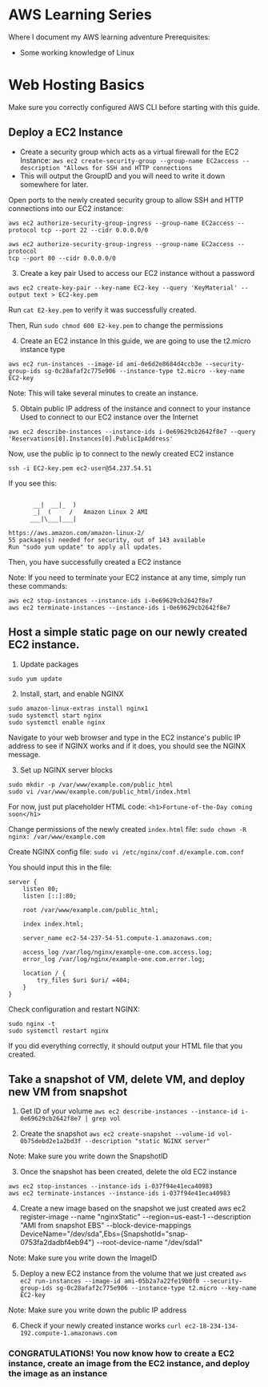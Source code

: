 # AWS Learning Series
Where I document my AWS learning adventure
Prerequisites:
* Some working knowledge of Linux 

# Web Hosting Basics
Make sure you correctly configured AWS CLI before starting with this guide.

## Deploy a EC2 Instance 

* Create a security group which acts as a virtual firewall for the EC2 Instance:
`aws ec2 create-security-group --group-name EC2access --description "Allows for SSH and HTTP connections` 
* This will output the GroupID and you will need to write it down somewhere for
later.

Open ports to the newly created security group to allow SSH and HTTP connections into our EC2 instance: 
```
aws ec2 authorize-security-group-ingress --group-name EC2access --protocol tcp --port 22 --cidr 0.0.0.0/0

aws ec2 authorize-security-group-ingress --group-name EC2access --protocol
tcp --port 80 --cidr 0.0.0.0/0
```

3. Create a key pair
Used to access our EC2 instance without a password

`aws ec2 create-key-pair --key-name EC2-key --query 'KeyMaterial' --output
text > EC2-key.pem`

Run `cat E2-key.pem` to verify it was successfully created. 

Then, Run `sudo chmod 600 E2-key.pem` to change the permissions

4.  Create an EC2 instance
In this guide, we are going to use the t2.micro instance type

`aws ec2 run-instances --image-id ami-0e6d2e8684d4ccb3e --security-group-ids sg-0c28afaf2c775e906 --instance-type t2.micro --key-name EC2-key`

Note: This will take several minutes to create an instance.

5. Obtain public IP address of the instance and connect to your instance
Used to connect to our EC2 instance over the Internet

`aws ec2 describe-instances --instance-ids i-0e69629cb2642f8e7 --query 'Reservations[0].Instances[0].PublicIpAddress'`

Now, use the public ip to connect to the newly created EC2 instance

`ssh -i EC2-key.pem ec2-user@54.237.54.51`

If you see this:
```

       __|  __|_  )
       _|  (     /   Amazon Linux 2 AMI
      ___|\___|___|

https://aws.amazon.com/amazon-linux-2/
55 package(s) needed for security, out of 143 available
Run "sudo yum update" to apply all updates.
```

Then, you have successfully created a EC2 instance

Note: If you need to terminate your EC2 instance at any time, simply run these
commands:

```
aws ec2 stop-instances --instance-ids i-0e69629cb2642f8e7 
aws ec2 terminate-instances --instance-ids i-0e69629cb2642f8e7 
```

## Host a simple static page on our newly created EC2 instance. 

1. Update packages

`sudo yum update`

2. Install, start, and enable NGINX

```
sudo amazon-linux-extras install nginx1
sudo systemctl start nginx
sudo systemctl enable nginx
```

Navigate to your web browser and type in the EC2 instance's public IP address
to see if NGINX works and if it does, you should see the NGINX message.

3. Set up NGINX server blocks

```
sudo mkdir -p /var/www/example.com/public_html
sudo vi /var/www/example.com/public_html/index.html
```

For now, just put placeholder HTML code:
`<h1>Fortune-of-the-Day coming soon</h1>`

Change permissions of the newly created `index.html` file: 
`sudo chown -R nginx: /var/www/example.com`

Create NGINX config file:
`sudo vi /etc/nginx/conf.d/example.com.conf`

You should input this in the file:
```
server {
    listen 80;
    listen [::]:80;

    root /var/www/example.com/public_html;

    index index.html;

    server_name ec2-54-237-54-51.compute-1.amazonaws.com;

    access_log /var/log/nginx/example-one.com.access.log;
    error_log /var/log/nginx/example-one.com.error.log;

    location / {
        try_files $uri $uri/ =404;
    }
}
```

Check configuration and restart NGINX:
```
sudo nginx -t 
sudo systemctl restart nginx
```

If you did everything correctly, it should output your HTML file that you
created.


## Take a snapshot of VM, delete VM, and deploy new VM from snapshot

1. Get ID of your volume
`aws ec2 describe-instances --instance-id i-0e69629cb2642f8e7 | grep vol`

2. Create the snapshot
`aws ec2 create-snapshot --volume-id vol-0b75debd2e1a2bd3f --description "static NGINX server"`

Note: Make sure you write down the SnapshotID

3. Once the snapshot has been created, delete the old EC2 instance

```
aws ec2 stop-instances --instance-ids i-037f94e41eca40983 
aws ec2 terminate-instances --instance-ids i-037f94e41eca40983   
```

4. Create a new image based on the snapshot we just created
aws ec2 register-image --name "nginxStatic" --region=us-east-1 --description "AMI from snapshot EBS" --block-device-mappings DeviceName="/dev/sda",Ebs={SnapshotId="snap-0753fa2dadbf4eb94"} --root-device-name "/dev/sda1"

Note: Make sure you write down the ImageID

5. Deploy a new EC2 instance from the volume that we just created
`aws ec2 run-instances --image-id ami-05b2a7a22fe19b0f0 --security-group-ids sg-0c28afaf2c775e906 --instance-type t2.micro --key-name EC2-key`

Note: Make sure you write down the public IP address

6. Check if your newly created instance works
`curl ec2-18-234-134-192.compute-1.amazonaws.com`

### CONGRATULATIONS! You now know how to create a EC2 instance, create an image from the EC2 instance, and deploy the image as an instance
